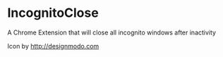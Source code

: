 IncognitoClose
==============

A Chrome Extension that will close all incognito windows after inactivity

Icon by http://designmodo.com

